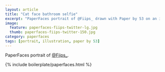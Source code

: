 ```yaml
---
layout: article
title: "Cat face bathroom selfie"
excerpt: "PaperFaces portrait of @Fiips_ drawn with Paper by 53 on an iPad."
image: 
  feature: paperfaces-fiips-twitter-lg.jpg
  thumb: paperfaces-fiips-twitter-150.jpg
category: paperfaces
tags: [portrait, illustration, paper by 53]
---
```


PaperFaces portrait of [@Fiips_](http://twitter.com/Fiips_).

{% include boilerplate/paperfaces.html %}